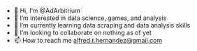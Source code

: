 - 👋 Hi, I’m @AdArbitrium
- 👀 I’m interested in data science, games, and analysis
- 🌱 I’m currently learning data scraping and data analysis skills
- 💞️ I’m looking to collaborate on nothing as of yet
- 📫 How to reach me alfred.t.hernandez@gmail.com

<!---
AdArbitrium/AdArbitrium is a ✨ special ✨ repository because its `README.md` (this file) appears on your GitHub profile.
You can click the Preview link to take a look at your changes.
--->
